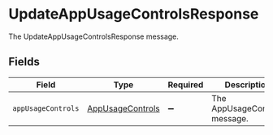 # UpdateAppUsageControlsResponse

The UpdateAppUsageControlsResponse message.


## Fields

| Field                                                       | Type                                                        | Required                                                    | Description                                                 |
| ----------------------------------------------------------- | ----------------------------------------------------------- | ----------------------------------------------------------- | ----------------------------------------------------------- |
| `appUsageControls`                                          | [AppUsageControls](../../models/shared/appusagecontrols.md) | :heavy_minus_sign:                                          | The AppUsageControls message.                               |